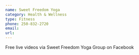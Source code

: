 ```yaml
---
name: Sweet Freedom Yoga
category: Health & Wellness
type: Fitness
phone: 250-832-2720
email: 
url: 
---
```


Free live videos via Sweet Freedom Yoga Group on Facebook